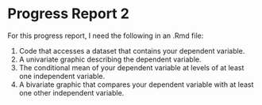 Progress Report 2
====================

For this progress report, I need the following in an .Rmd file:

1. Code that accesses a dataset that contains your dependent variable. 
1. A univariate graphic describing the dependent variable.
1. The conditional mean of your dependent variable at levels of at least one independent variable.
1. A bivariate graphic that compares your dependent variable with at least one other independent variable.

